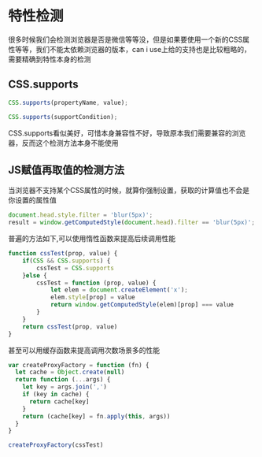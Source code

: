 # 特性检测

很多时候我们会检测浏览器是否是微信等等没，但是如果要使用一个新的CSS属性等等，我们不能太依赖浏览器的版本，can i use上给的支持也是比较粗略的，需要精确到特性本身的检测

## CSS.supports

```js
CSS.supports(propertyName, value);

CSS.supports(supportCondition);

```

CSS.supports看似美好，可惜本身兼容性不好，导致原本我们需要兼容的浏览器，反而这个检测方法本身不能使用

## JS赋值再取值的检测方法

当浏览器不支持某个CSS属性的时候，就算你强制设置，获取的计算值也不会是你设置的属性值

``` js
document.head.style.filter = 'blur(5px)';
result = window.getComputedStyle(document.head).filter == 'blur(5px)';
```

普遍的方法如下,可以使用惰性函数来提高后续调用性能

```js
function cssTest(prop, value) {
    if(CSS && CSS.supports) {
        cssTest = CSS.supports
    }else {
        cssTest = function (prop, value) {
            let elem = document.createElement('x');  
            elem.style[prop] = value
            return window.getComputedStyle(elem)[prop] === value
        }
    }
    return cssTest(prop, value)
}
```

甚至可以用缓存函数来提高调用次数场景多的性能


```js
var createProxyFactory = function (fn) {
  let cache = Object.create(null)
  return function (...args) {
    let key = args.join(',')
    if (key in cache) {
      return cache[key]
    }
    return (cache[key] = fn.apply(this, args))
  }
}

createProxyFactory(cssTest)
```